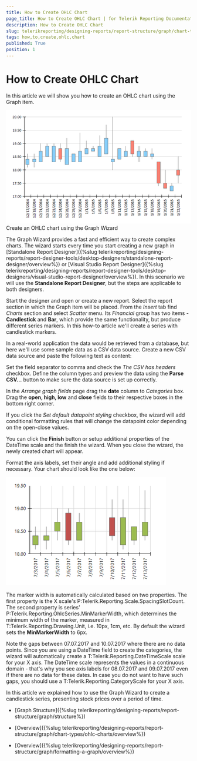 ```yaml
---
title: How to Create OHLC Chart
page_title: How to Create OHLC Chart | for Telerik Reporting Documentation
description: How to Create OHLC Chart
slug: telerikreporting/designing-reports/report-structure/graph/chart-types/ohlc-charts/how-to-create-ohlc-chart
tags: how,to,create,ohlc,chart
published: True
position: 1
---
```


# How to Create OHLC Chart



In this article we will show you how to create an OHLC chart using the Graph item.
        
  ![ohlc](images/Graph/OhlcChart.png)Create an OHLC chart using the Graph Wizard

The Graph Wizard provides a fast and efficient way to create complex charts. The wizard starts every time you start creating a new graph in
              [Standalone Report Designer]({%slug telerikreporting/designing-reports/report-designer-tools/desktop-designers/standalone-report-designer/overview%}) or
              [Visual Studio Report Designer]({%slug telerikreporting/designing-reports/report-designer-tools/desktop-designers/visual-studio-report-designer/overview%}). In this scenario we will use the __Standalone Report Designer__, but the steps are applicable to both designers.
            

Start the designer and open or create a new report. Select the report section in which the Graph item will be placed.
              From the *Insert* tab find *Charts* section and select *Scatter* menu.
              Its *Financial* group has two items - __Candlestick__ and __Bar__, which provide
              the same functionality, but produce different series markers. In this how-to article we'll create a series with candlestick markers.
            

In a real-world application the data would be retrieved from a database, but here we'll use some sample data as a CSV data source.
              Create a new CSV data source and paste the following text as content:
            





Set the field separator to comma and check the *The CSV has headers* checkbox.
              Define the column types and preview the data using the __Parse CSV...__ button to make sure the data source is set up correctly.
            

In the *Arrange graph fields* page drag the __date__ column to *Categories* box.
              Drag the __open, high, low__ and __close__ fields to their respective boxes in the bottom right corner.
            

If you click the *Set default datapoint styling* checkbox, the wizard will add conditional formatting rules that will change the datapoint color depending on the open-close values.
            

You can click the __Finish__ button or setup additional properties of the DateTime scale and the finish the wizard.
              When you close the wizard, the newly created chart will appear.
            

Format the axis labels, set their angle and add additional styling if necessary. Your chart should look like the one below:
              
  ![graph-howto-create-ohlc-chart](images/Graph/graph-howto-create-ohlc-chart.png)

The marker width is automatically calculated based on two properties. The first property is the X scale's
              P:Telerik.Reporting.Scale.SpacingSlotCount.
              The second property is series' P:Telerik.Reporting.OhlcSeries.MinMarkerWidth, which determines the minimum width of the marker, measured in
              T:Telerik.Reporting.Drawing.Unit, i.e. 10px, 1cm, etc.
              By default the wizard sets the __MinMarkerWidth__ to 6px.
            

Note the gaps between 07.07.2017 and 10.07.2017 where there are no data points. Since you are using a DateTime field to create the categories, the wizard
              will automatically create a T:Telerik.Reporting.DateTimeScale scale for your X axis. The DateTime scale represents the values in a continuous domain -
              that's why you see axis labels for 08.07.2017 and 09.07.2017 even if there are no data for these dates.
              In case you do not want to have such gaps, you should use a T:Telerik.Reporting.CategoryScale for your X axis.
            

In this article we explained how to use the Graph Wizard to create a candlestick series, presenting stock prices over a period of time.
          

 * [Graph Structure]({%slug telerikreporting/designing-reports/report-structure/graph/structure%})

 * [Overview]({%slug telerikreporting/designing-reports/report-structure/graph/chart-types/ohlc-charts/overview%})

 * [Overview]({%slug telerikreporting/designing-reports/report-structure/graph/formatting-a-graph/overview%})
